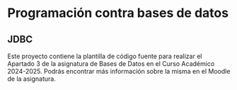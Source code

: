 # Programación contra bases de datos

## JDBC

Este proyecto contiene la plantilla de código fuente para realizar el Apartado 3 de la asignatura de Bases de Datos en el Curso Académico 2024-2025. Podrás encontrar más información sobre la misma en el Moodle de la asignatura.